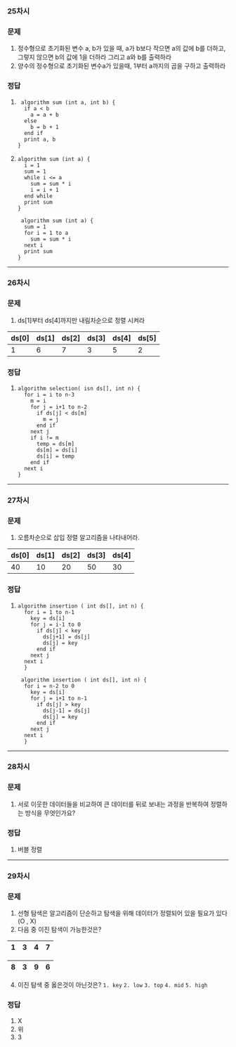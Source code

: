 ### 25차시

### 문제
  1. 정수형으로 초기화된 변수 a, b가 있을 때, a가 b보다 작으면 a의 값에 b를 더하고, 그렇지 않으면 b의 값에 1을 더하라 그리고 a와 b를 출력하라
  2.  양수의 정수형으로 초기화된 변수a가 있을때, 1부터 a까지의 곱을 구하고 출력하라



### 정답
  1. ```
      algorithm sum (int a, int b) {
       if a < b
         a = a + b
       else
         b = b + 1
       end if
       print a, b
     }
     ```

  2. ```
     algorithm sum (int a) {
       i = 1
       sum = 1
       while i <= a
         sum = sum * i
         i = i + 1
       end while
       print sum
     }
     ```
     ```
      algorithm sum (int a) {
       sum = 1
       for i = 1 to a
         sum = sum * i
       next i
       print sum
     }
     ```
  ---

  ### 26차시

### 문제
  1. ds[1]부터 ds[4]까지만 내림차순으로 정렬 시켜라

|ds[0]|ds[1]|ds[2]|ds[3]|ds[4]|ds[5]|
|---|---|---|---|---|---|
| 1 | 6 | 7 | 3 | 5 | 2 |


### 정답
  1. ```
     algorithm selection( isn ds[], int n) {
       for i = i to n-3
         m = i
         for j = i+1 to n-2
           if ds[j] < ds[m]
             m = j
           end if
         next j
         if i != m
           temp = ds[m]
           ds[m] = ds[i]
           ds[i] = temp
         end if
       next i
     }
     ```

---

### 27차시

### 문제
  1. 오름차순으로 삽입 정렬 알고리즘을 나타내어라.

|ds[0]|ds[1]|ds[2]|ds[3]|ds[4]|
|----|----|----|----|----|
| 40 | 10 | 20 | 50 | 30 |




### 정답
  1. ```
     algorithm insertion ( int ds[], int n) {
       for i = 1 to n-1
         key = ds[i]
         for j = i-1 to 0
           if ds[j] < key
             ds[j+1] = ds[j]
             ds[j] = key
           end if
         next j
       next i
       }
     ```
     ```
      algorithm insertion ( int ds[], int n) {
       for i = n-2 to 0
         key = ds[i]
         for j = i+1 to n-1
           if ds[j] > key
             ds[j-1] = ds[j]
             ds[j] = key
           end if
         next j
       next i
       }
     ```

---

### 28차시

### 문제
  1. 서로 이웃한 데이터들을 비교하여 큰 데이터를 뒤로 보내는 과정을 반복하여 정렬하는 방식을 무엇인가요?


### 정답
  1. 버블 정렬

---


### 29차시

### 문제
  1. 선형 탐색은 알고리즘이 단순하고 탐색을 위해 데이터가 정렬되어 있을 필요가 있다 (O , X)
  2. 다음 중 이진 탐색이 가능한것은?

|1|3|4|7|
|-|-|-|-|
  
|8|3|9|6|
|-|-|-|-|
  4. 이진 탐색 중 옳은것이 아닌것은?
     `1. key` `2. low` `3. top` `4. mid` `5. high`


### 정답
  1. X
  2. 위
  3. 3
